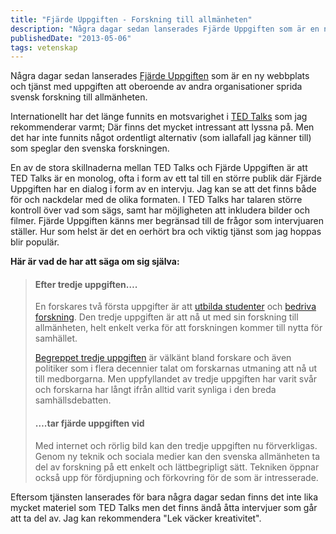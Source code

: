 ```yaml
---
title: "Fjärde Uppgiften - Forskning till allmänheten"
description: "Några dagar sedan lanserades Fjärde Uppgiften som är en ny webbplats och tjänst med uppgiften att oberoende av andra organisationer sprida…"
publishedDate: "2013-05-06"
tags: vetenskap
---
```


Några dagar sedan lanserades [Fjärde Uppgiften](http://fjardeuppgiften.se/ "Fjärde Uppgiften - Forskning till allmänheten") som är en ny webbplats och tjänst med uppgiften att oberoende av andra organisationer sprida svensk forskning till allmänheten.

Internationellt har det länge funnits en motsvarighet i [TED Talks](http://www.ted.com/talks "TED Talks") som jag rekommenderar varmt; Där finns det mycket intressant att lyssna på. Men det har inte funnits något ordentligt alternativ (som iallafall jag känner till) som speglar den svenska forskningen.

En av de stora skillnaderna mellan TED Talks och Fjärde Uppgiften är att TED Talks är en monolog, ofta i form av ett tal till en större publik där Fjärde Uppgiften har en dialog i form av en intervju. Jag kan se att det finns både för och nackdelar med de olika formaten. I TED Talks har talaren större kontroll över vad som sägs, samt har möjligheten att inkludera bilder och filmer. Fjärde Uppgiften känns mer begränsad till de frågor som intervjuaren ställer. Hur som helst är det en oerhört bra och viktig tjänst som jag hoppas blir populär.

**Här är vad de har att säga om sig själva:**

> #### Efter tredje uppgiften….
>
> En forskares två första uppgifter är att [utbilda studenter](http://sv.wikipedia.org/wiki/Utbildning "Utbildning på Wikipedia") och [bedriva forskning](http://sv.wikipedia.org/wiki/Forskning "Forskning på Wikipedia"). Den tredje uppgiften är att nå ut med sin forskning till allmänheten, helt enkelt verka för att forskningen kommer till nytta för samhället.
>
> [Begreppet tredje uppgiften](http://sv.wikipedia.org/wiki/Tredje_uppgiften "Tredje uppgiften på Wikipedia") är välkänt bland forskare och även politiker som i flera decennier talat om forskarnas utmaning att nå ut till medborgarna. Men uppfyllandet av tredje uppgiften har varit svår och forskarna har långt ifrån alltid varit synliga i den breda samhällsdebatten.
>
> #### ….tar fjärde uppgiften vid
>
> Med internet och rörlig bild kan den tredje uppgiften nu förverkligas. Genom ny teknik och sociala medier kan den svenska allmänheten ta del av forskning på ett enkelt och lättbegripligt sätt. Tekniken öppnar också upp för fördjupning och förkovring för de som är intresserade.

Eftersom tjänsten lanserades för bara några dagar sedan finns det inte lika mycket materiel som TED Talks men det finns ändå åtta intervjuer som går att ta del av. Jag kan rekommendera "Lek väcker kreativitet".

